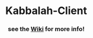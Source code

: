 <div align="center">

# Kabbalah-Client
### see the [Wiki][wiki] for more info!

</div>

[wiki]: https://github.com/kabbalah-dev/kabbalah-client/wiki
